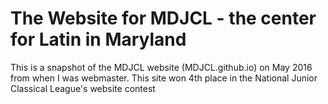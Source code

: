 # The Website for MDJCL - the center for Latin in Maryland

This is a snapshot of the MDJCL website (MDJCL.github.io) on May 2016 from when I was webmaster. This site won 4th place in the National Junior Classical League's website contest
